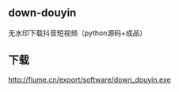 ## down-douyin
无水印下载抖音短视频（python源码+成品）

## 下载
<a href="http://fiume.cn/export/software/down_douyin.exe">http://fiume.cn/export/software/down_douyin.exe</a>
